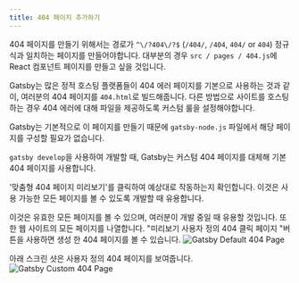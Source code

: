 ```yaml
---
title: 404 페이지 추가하기
---
```


404 페이지를 만들기 위해서는 경로가 `^\/?404\/?$` (`/404/`, `/404`, `404/` or `404`) 정규식과 일치하는 페이지를 만들어야합니다.
대부분의 경우 `src / pages / 404.js`에 React 컴포넌트 페이지를 만들고 싶을 것입니다.

Gatsby는 많은 정적 호스팅 플랫폼들이 404 에러 페이지를 기본으로 사용하는 것과 같이, 여러분의 404 페이지를 `404.html`로 빌드해줍니다.
다른 방법으로 사이트를 호스팅하는 경우 404 에러에 대해 파일을 제공하도록 커스텀 룰을 설정해야합니다.

Gatsby는 기본적으로 이 페이지를 만들기 때문에 `gatsby-node.js` 파일에서 해당 페이지를 구성할 필요가 없습니다.

`gatsby develop`을 사용하여 개발할 때, Gatsby는 커스텀 404 페이지를 대체해 기본 404 페이지를 사용합니다.

'맞춤형 404 페이지 미리보기'를 클릭하여 예상대로 작동하는지 확인합니다. 이것은
사용 가능한 모든 페이지를 볼 수 있도록 개발할 때 유용합니다.

이것은 유효한 모든 페이지를 볼 수 있으며, 여러분이 개발 중일 때 유용할 것입니다.
또한 웹 사이트의 모든 페이지를 나열합니다. "미리보기 사용자 정의 404 클릭
페이지 "버튼을 사용하면 생성 한 404 페이지를 볼 수 있습니다.
![Gatsby Default 404 Page](images/gatsby-default-404.png)

아래 스크린 샷은 사용자 정의 404 페이지를 보여줍니다.
![Gatsby Custom 404 Page](images/gatsby-custom-404.png)
